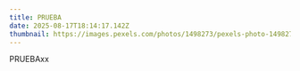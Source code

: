 ```yaml
---
title: PRUEBA
date: 2025-08-17T18:14:17.142Z
thumbnail: https://images.pexels.com/photos/1498273/pexels-photo-1498273.jpeg?auto=compress&cs=tinysrgb&w=1260&h=750&dpr=1
---
```

PRUEBAxx